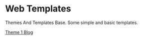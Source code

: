 # Web Templates 
Themes And Templates Base.
Some simple and basic templates.


[Theme 1 Blog](https://wsricardo.github.io/web-template/theme1-blog)
